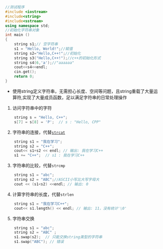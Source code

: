 ```cpp
//测试程序
#include <iostream>
#include<string>
#include<sstream>
using namespace std;
//初始化字符串对象
int main ()
{
    string s1;// 空字符串
    s1 = "Hello, World!";//赋值
    string s2="Hello,C++!";//初始化
    string s3("Hello,C++!");//c++的初始化形式
    string s4(6,'a');//"aaaaaa"
    cout<<s4<<endl;
    cin.get();
    return 0;
} 
```
- 使用string定义字符串，无需担心长度、空间等问题，且string重载了大量运算符,实现了大量成员函数，足以满足字符串的日常处理操作

1. 访问字符串中的字符
```cpp
    string s = "Hello, C++";
    s[7] = s[8] = 'P';	// s : "Hello, CPP"
```
2. 字符串的连接，代替<u>`strcat`</u>
```cpp
    string s1 = "我在学习";
    string s2 = "C++";
    cout<< s1+s2 << endl; // 输出: 我在学习C++
    s1 += "C++";  // s1 : 我在学习C++
```
3. 字符串的比较，代替`strcmp`

```cpp
    string s1 = "abc";
    string s2 = "ABC";//ASCII小写比大写字母大
    cout << (s1<s2) <<endl; // 输出: 0
```
4. 计算字符串的长度，代替`strlen`
```cpp
    string s1 = "我在学习C++";
    cout<< s1.length() << endl; // 输出: 11，没有统计'\0'
```
5. 字符串交换
```cpp
    string s1 = "abc";
    string s2 = "ABC" ;
    s1.swap(s2);  // 只能交换string类型的字符串
    s1.swap("ABC"); // 错误
```
